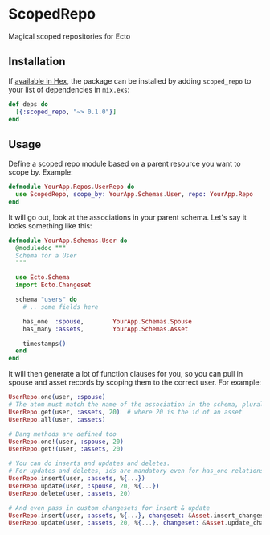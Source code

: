 # ScopedRepo

Magical scoped repositories for Ecto

## Installation

If [available in Hex](https://hex.pm/docs/publish), the package can be installed
by adding `scoped_repo` to your list of dependencies in `mix.exs`:

```elixir
def deps do
  [{:scoped_repo, "~> 0.1.0"}]
end
```

## Usage

Define a scoped repo module based on a parent resource you want to scope by. Example:

```elixir
defmodule YourApp.Repos.UserRepo do
  use ScopedRepo, scope_by: YourApp.Schemas.User, repo: YourApp.Repo
end
```

It will go out, look at the associations in your parent schema. Let's say it looks something like this:

```elixir
defmodule YourApp.Schemas.User do
  @moduledoc """
  Schema for a User
  """

  use Ecto.Schema
  import Ecto.Changeset

  schema "users" do
    # .. some fields here

    has_one  :spouse,        YourApp.Schemas.Spouse
    has_many :assets,        YourApp.Schemas.Asset

    timestamps()
  end
end
```

It will then generate a lot of function clauses for you, so you can pull in spouse and asset records by scoping them to the correct user. For example:

```elixir
UserRepo.one(user, :spouse)
# The atom must match the name of the association in the schema, pluralization included
UserRepo.get(user, :assets, 20)  # where 20 is the id of an asset
UserRepo.all(user, :assets)

# Bang methods are defined too
UserRepo.one!(user, :spouse, 20)
UserRepo.get!(user, :assets, 20)

# You can do inserts and updates and deletes.
# For updates and deletes, ids are mandatory even for has_one relationships
UserRepo.insert(user, :assets, %{...})
UserRepo.update(user, :spouse, 20, %{...})
UserRepo.delete(user, :assets, 20)

# And even pass in custom changesets for insert & update
UserRepo.insert(user, :assets, %{...}, changeset: &Asset.insert_changeset/2)
UserRepo.update(user, :assets, 20, %{...}, changeset: &Asset.update_changeset/2)
```
